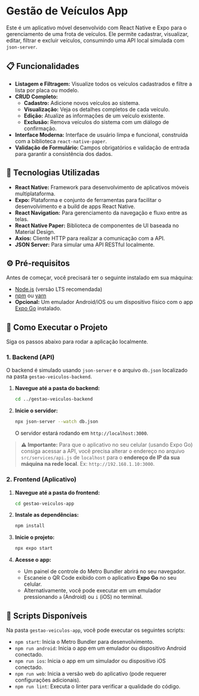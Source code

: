 # Gestão de Veículos App

Este é um aplicativo móvel desenvolvido com React Native e Expo para o gerenciamento de uma frota de veículos. Ele permite cadastrar, visualizar, editar, filtrar e excluir veículos, consumindo uma API local simulada com `json-server`.

## 📋 Funcionalidades

- **Listagem e Filtragem:** Visualize todos os veículos cadastrados e filtre a lista por placa ou modelo.
- **CRUD Completo:**
  - **Cadastro:** Adicione novos veículos ao sistema.
  - **Visualização:** Veja os detalhes completos de cada veículo.
  - **Edição:** Atualize as informações de um veículo existente.
  - **Exclusão:** Remova veículos do sistema com um diálogo de confirmação.
- **Interface Moderna:** Interface de usuário limpa e funcional, construída com a biblioteca `react-native-paper`.
- **Validação de Formulário:** Campos obrigatórios e validação de entrada para garantir a consistência dos dados.

## 🚀 Tecnologias Utilizadas

- **React Native:** Framework para desenvolvimento de aplicativos móveis multiplataforma.
- **Expo:** Plataforma e conjunto de ferramentas para facilitar o desenvolvimento e a build de apps React Native.
- **React Navigation:** Para gerenciamento da navegação e fluxo entre as telas.
- **React Native Paper:** Biblioteca de componentes de UI baseada no Material Design.
- **Axios:** Cliente HTTP para realizar a comunicação com a API.
- **JSON Server:** Para simular uma API RESTful localmente.

## ⚙️ Pré-requisitos

Antes de começar, você precisará ter o seguinte instalado em sua máquina:
- [Node.js](https://nodejs.org/en/) (versão LTS recomendada)
- [npm](https://www.npmjs.com/) ou [yarn](https://yarnpkg.com/)
- **Opcional:** Um emulador Android/iOS ou um dispositivo físico com o app [Expo Go](https://expo.dev/go) instalado.

## 🏁 Como Executar o Projeto

Siga os passos abaixo para rodar a aplicação localmente.

### 1. Backend (API)

O backend é simulado usando `json-server` e o arquivo `db.json` localizado na pasta `gestao-veiculos-backend`.

1.  **Navegue até a pasta do backend:**
    ```bash
    cd ../gestao-veiculos-backend
    ```

2.  **Inicie o servidor:**
    ```bash
    npx json-server --watch db.json
    ```
    O servidor estará rodando em `http://localhost:3000`.

> **⚠️ Importante:** Para que o aplicativo no seu celular (usando Expo Go) consiga acessar a API, você precisa alterar o endereço no arquivo `src/services/api.js` de `localhost` para o **endereço de IP da sua máquina na rede local**. Ex: `http://192.168.1.10:3000`.

### 2. Frontend (Aplicativo)

1.  **Navegue até a pasta do frontend:**
    ```bash
    cd gestao-veiculos-app
    ```

2.  **Instale as dependências:**
    ```bash
    npm install
    ```

3.  **Inicie o projeto:**
    ```bash
    npx expo start
    ```

4.  **Acesse o app:**
    - Um painel de controle do Metro Bundler abrirá no seu navegador.
    - Escaneie o QR Code exibido com o aplicativo **Expo Go** no seu celular.
    - Alternativamente, você pode executar em um emulador pressionando `a` (Android) ou `i` (iOS) no terminal.

## 📜 Scripts Disponíveis

Na pasta `gestao-veiculos-app`, você pode executar os seguintes scripts:

- `npm start`: Inicia o Metro Bundler para desenvolvimento.
- `npm run android`: Inicia o app em um emulador ou dispositivo Android conectado.
- `npm run ios`: Inicia o app em um simulador ou dispositivo iOS conectado.
- `npm run web`: Inicia a versão web do aplicativo (pode requerer configurações adicionais).
- `npm run lint`: Executa o linter para verificar a qualidade do código.
